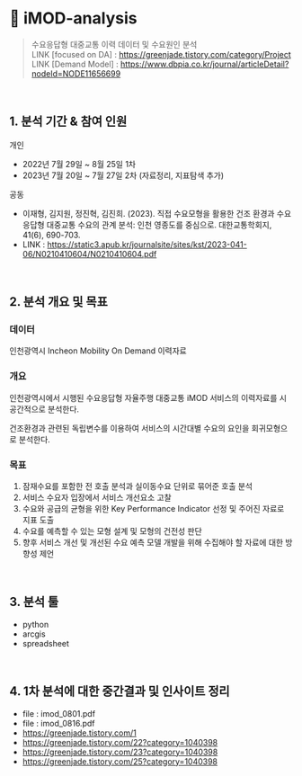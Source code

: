 # :bus: iMOD-analysis
>수요응답형 대중교통 이력 데이터 및 수요원인 분석  </br>
>LINK [focused on DA] : https://greenjade.tistory.com/category/Project  </br>
>LINK [Demand Model] : https://www.dbpia.co.kr/journal/articleDetail?nodeId=NODE11656699


</br>

## 1. 분석 기간 & 참여 인원
개인
- 2022년 7월 29일 ~ 8월 25일 1차
- 2023년 7월 20일 ~ 7월 27일 2차 (자료정리, 지표탐색 추가)
  
공동
- 이재형, 김지원, 정진혁, 김진희. (2023). 직접 수요모형을 활용한 건조 환경과 수요응답형 대중교통 수요의 관계 분석: 인천 영종도를 중심으로. 대한교통학회지, 41(6), 690-703. 
- LINK : https://static3.apub.kr/journalsite/sites/kst/2023-041-06/N0210410604/N0210410604.pdf

</br>

## 2. 분석 개요 및 목표
### 데이터
인천광역시 Incheon Mobility On Demand 이력자료

### 개요
인천광역시에서 시행된 수요응답형 자율주행 대중교통 iMOD 서비스의 이력자료를 시공간적으로 분석한다. 

건조환경과 관련된 독립변수를 이용하여 서비스의 시간대별 수요의 요인을 회귀모형으로 분석한다.

### 목표

1. 잠재수요를 포함한 전 호출 분석과 실이동수요 단위로 묶어준 호출 분석
2. 서비스 수요자 입장에서 서비스 개선요소 고찰
3. 수요와 공급의 균형을 위한 Key Performance Indicator 선정 및 주어진 자료로 지표 도출
4. 수요를 예측할 수 있는 모형 설계 및 모형의 건전성 판단
5. 향후 서비스 개선 및 개선된 수요 예측 모델 개발을 위해 수집해야 할 자료에 대한 방향성 제언

</br>

## 3. 분석 툴
- python
- arcgis
- spreadsheet

</br>

## 4. 1차 분석에 대한 중간결과 및 인사이트 정리
- file : imod_0801.pdf
- file : imod_0816.pdf
- https://greenjade.tistory.com/1
- https://greenjade.tistory.com/22?category=1040398
- https://greenjade.tistory.com/23?category=1040398
- https://greenjade.tistory.com/25?category=1040398
